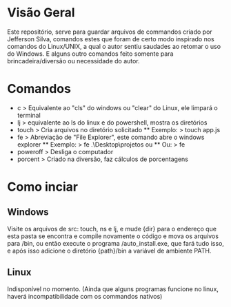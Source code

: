 # Visão Geral 
Este repositório, serve para guardar arquivos de commandos criado por Jefferson Silva, comandos estes que foram de certo modo inspirado nos comandos do Linux/UNIX, a qual o autor sentiu saudades ao retomar o uso do Windows. E alguns outro comandos feito somente para brincadeira/diversão ou necessidade do autor.

# Comandos

* c > Equivalente ao "cls" do windows ou "clear" do Linux, ele limpará o terminal
* lj > equivalente ao ls do linux e do powershell, mostra os diretórios
* touch > Cria arquivos no diretório solicitado
** Exemplo: > touch app.js
* fe > Abreviação de "File Explorer", este comando abre o windows explorer
** Exemplo: > fe .\Desktop\projetos ou 
** Ou: > fe 
* poweroff > Desliga o computador
* porcent > Criado na diversão, faz cálculos de porcentagens

# Como inciar
## Windows
Visite os arquivos de src: touch, ns e lj, e mude {dir} para o endereço que esta pasta se encontra e compile novamente o código e mova os arquivos para /bin, ou então execute o programa /auto_install.exe, que fará tudo isso, e após isso adicione o diretório {path}/bin a variável de ambiente PATH.
## Linux 
Indisponível no momento. (Ainda que alguns programas funcione no linux, haverá incompatibilidade com os commandos nativos)

